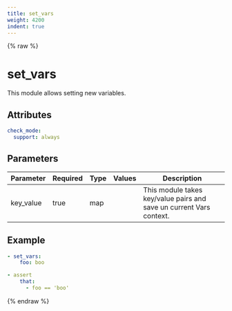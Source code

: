 ```yaml
---
title: set_vars
weight: 4200
indent: true
---
```


{% raw %}
# set_vars

This module allows setting new variables.

## Attributes

```yaml
check_mode:
  support: always
```

## Parameters

| Parameter | Required | Type  | Values | Description                                                         |
|-----------|----------|-------|--------|---------------------------------------------------------------------|
| key_value | true     | map   |        | This module takes key/value pairs and save un current Vars context. |

## Example

```yaml
- set_vars:
    foo: boo

- assert
    that:
      - foo == 'boo'
```

{% endraw %}